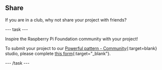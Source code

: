 ## Share

If you are in a club, why not share your project with friends?

--- task ---

Inspire the Raspberry Pi Foundation community with your project!

To submit your project to our [Powerful pattern - Community](https://wke.lt/w/s/yyNPQT){:target=blank} studio, please complete [this form](https://form.raspberrypi.org/f/community-project-submissions){:target="_blank"}.

--- /task ---
